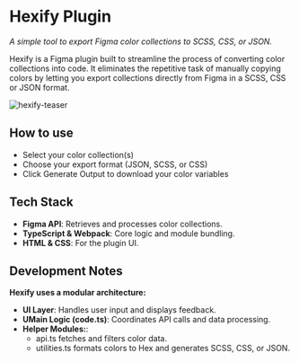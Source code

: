 # Hexify Plugin

_A simple tool to export Figma color collections to SCSS, CSS, or JSON._

Hexify is a Figma plugin built to streamline the process of converting color collections into code. It eliminates the repetitive task of manually copying colors by letting you export collections directly from Figma in a SCSS, CSS or JSON format.


![hexify-teaser](https://github.com/user-attachments/assets/4e03aca0-ee79-4d14-8120-c78f5b220e4e)


## How to use

- Select your color collection(s)
- Choose your export format (JSON, SCSS, or CSS)
- Click Generate Output to download your color variables

## Tech Stack

- **Figma API**: Retrieves and processes color collections.
- **TypeScript & Webpack**: Core logic and module bundling.
- **HTML & CSS**: For the plugin UI.

## Development Notes

**Hexify uses a modular architecture:**

- **UI Layer**: Handles user input and displays feedback.
- **UMain Logic (code.ts)**: Coordinates API calls and data processing.
- **Helper Modules:**:
   - api.ts fetches and filters color data.
   - utilities.ts formats colors to Hex and generates SCSS, CSS, or JSON.
 
  
